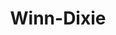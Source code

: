 ---
title: "Winn-Dixie"
url: /panama-city-beach/winn-dixie-front-beach-road-2/
shop: supermarket
---